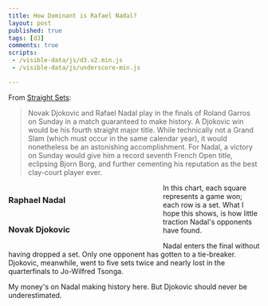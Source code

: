 ```yaml
---
title: How Dominant is Rafael Nadal?
layout: post
published: true
tags: [d3]
comments: true
scripts:
 - /visible-data/js/d3.v2.min.js
 - /visible-data/js/underscore-min.js

---
```

<style type="text/css">
body { position: relative; }

div.caption {
    padding: .5em;
    background-color: white;
    border: 1px solid #555;
}

.chart { 
    width: 300px;
    margin-right: 10px;
    float: left;
}

#charts {
    clear: both;
    width: 100%;
}

g.match line {
    stroke: #000;
    stroke-width: 1px;
}

svg rect {
    stroke-width: 1px;
    stroke: #444;
    fill: none;
}

svg rect.player {
    fill: Steelblue;
}

svg rect.opponent {
    fill: FireBrick;
}
</style>

From [Straight Sets][ss]:

> Novak Djokovic and Rafael Nadal play in the finals of Roland Garros on Sunday in a match guaranteed to make history. A Djokovic win would be his fourth straight major title. While technically not a Grand Slam (which must occur in the same calendar year), it would nonetheless be an astonishing accomplishment. For Nadal, a victory on Sunday would give him a record seventh French Open title, eclipsing Bjorn Borg, and further cementing his reputation as the best clay-court player ever.

[ss]: http://straightsets.blogs.nytimes.com/2012/06/09/for-djokovic-and-nadal-its-a-chess-match/

<div id="charts">
    <div id="nadal" class="chart">
        <h3>Raphael Nadal</h3>
    </div>
    <div id="djokovic" class="chart">
        <h3>Novak Djokovic</h3>
    </div>
</div>

In this chart, each square represents a game won; each row is a set. What I hope this shows, is how little traction Nadal's opponents have found.

Nadal enters the final without having dropped a set. Only one opponent has gotten to a tie-breaker. Djokovic, meanwhile, went to five sets twice and nearly lost in the quarterfinals to Jo-Wilfred Tsonga.

My money's on Nadal making history here. But Djokovic should never be underestimated.

<script type="text/javascript">
// mis en place
function translate(x,y) {
    return "translate(" + x + "," + y + ")";
}

var height = 400,
    width = 290,
    pad = 10,
    scores = {},
    urls = {
        nadal: '/visible-data/data/nadal-french-open.csv',
        djokovic: '/visible-data/data/djokovic-french-open.csv'
    },
    matches, 
    sets;

var caption = d3.select('body').append('div')
    .attr('class', 'caption')
    .style('display', 'none')
    .style('position', 'absolute');

var x = d3.scale.linear()
    .range([0, width / 2])
    .domain([0, 7]); // be thankful for tiebreakers

var y = d3.scale.linear()
    .range([0, height]);

d3.csv(urls.nadal, function(data) { plot(data, 'Nadal') });
d3.csv(urls.djokovic, function(data) { plot(data, 'Djokovic') });

function plot(data, player) {
    scores[player] = data;
    _.each(data, function(d, i) {
        d.opponent = +d.opponent;
        d.player = +d.player;
        d.set = i; // store the original set index;
    });
    
    y.domain([0, data.length]);

    var chart = window[player] = d3.select('#' + player.toLowerCase()).append('svg')
        .style('height', height)
        .style('width', width);

    sets = chart.selectAll('g.set')
        .data(data)
      .enter().append('g')
        .classed('set', true)
        .attr('transform', function(d,i) { return translate(0, y(i)); });

    sets.selectAll('rect.player')
        .data(function(d) { return d3.range(d.player)})
      .enter().append('rect')
        .classed('game player', true)
        .attr('height', 10)
        .attr('width', 10)
        .attr('y', 0)
        .attr('x', function(d,i) { return x(i); });

    sets.selectAll('rect.opponent')
        .data(function(d) { return d3.range(d.opponent); })
      .enter().append('rect')
        .classed('game opponent', true)
        .attr('height', 10)
        .attr('width', 10)
        .attr('y', 0)
        .attr('x', function(d,i) { return width - x(i) - 10; });

    sets.on('mouseover', showCaption);
    sets.on('mousemove', showCaption);
    sets.on('mouseout', function(d, i) {
        caption.style('display', 'none');
    });

    function showCaption(d, i) {
        var position = d3.mouse(document.body);
        caption.style('display', 'block')
            .style('left', (position[0] + 10) + 'px')
            .style('top', (position[1] + 10) + 'px')
            .text(player + ': ' + d.player + ' - ' + d.vs + ': ' + d.opponent);
    }

}

</script>